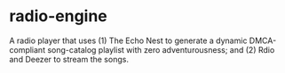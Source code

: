 radio-engine
============

A radio player that uses (1) The Echo Nest to generate a dynamic DMCA-compliant song-catalog playlist with zero adventurousness; and (2) Rdio and Deezer to stream the songs.
